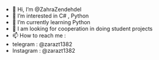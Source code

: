- 👋 Hi, I’m @ZahraZendehdel
- 👀 I’m interested in C# , Python
- 🌱 I’m currently learning Python
- 💞️ I am looking for cooperation in doing student projects
- 📫 How to reach me :
- telegram : @zarazt1382
- Instagram : @zarazt1382

<!---
ZahraZendehdel/ZahraZendehdel is a ✨ special ✨ repository because its `README.md` (this file) appears on your GitHub profile.
You can click the Preview link to take a look at your changes.
--->
